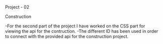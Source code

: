 Project - 02

Construction

-For the second part of the project I have worked on the CSS part for viewing the api for the contruction.
-The different ID has been used in order to connect with the provided api for the construction project.